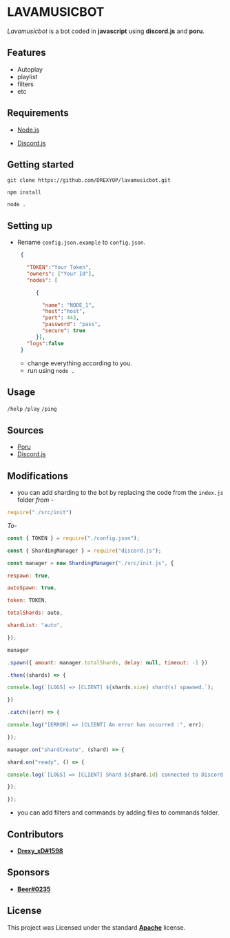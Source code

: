 # LAVAMUSICBOT

  

*Lavamusicbot* is a bot coded in **javascript** using **discord.js** and **poru**. 

  


  

## Features

  

+ Autoplay
+ playlist
+ filters
+ etc
  
## Requirements

  

+ [Node.js](https://nodejs.org/)

+ [Discord.js](https://discord.js.org/#/)

  

## Getting started

```
git clone https://github.com/DREXYOP/lavamusicbot.git

npm install

node .
```

## Setting up

+ Rename `config.json.example` to `config.json`.
  ``` json
   {

     "TOKEN":"Your Token",
     "owners": ["Your Id"],
     "nodes": [

        {

          "name": "NODE_1",
          "host":"host",
          "port": 443,
          "password": "pass",
          "secure": true
        }],
     "logs":false 
   }
  ```
  + change everything according to you.
  + run using `node .`

## Usage

  `/help`
  `/play`
  `/ping`
## Sources

  

+ [Poru](https://github.com/parasop/poru)
+ [Discord.js](https://github.com/discordjs/discord.js)


  
## Modifications

+ you can add sharding to the bot by replacing the code from the `index.js` folder *from* -
 ```js
 require("./src/init")
 ```
 *To*-
 ```js
 const { TOKEN } = require("./config.json");

const { ShardingManager } = require("discord.js");

const manager = new ShardingManager("./src/init.js", {

respawn: true,

autoSpawn: true,

token: TOKEN,

totalShards: auto,

shardList: "auto",

});

manager

.spawn({ amount: manager.totalShards, delay: null, timeout: -1 })

.then((shards) => {

console.log(`[LOGS] => [CLIENT] ${shards.size} shard(s) spawned.`);

})

.catch((err) => {

console.log("[ERROR] => [CLIENT] An error has occurred :", err);

});

manager.on("shardCreate", (shard) => {

shard.on("ready", () => {

console.log(`[LOGS] => [CLIENT] Shard ${shard.id} connected to Discord's Gateway.`);

 });

});
 ```
+ you can add filters and commands by adding files to commands folder.

 
## Contributors

  
+ [**Drexy_xD#1598**](https://discord.com/users/983787597627273267)

## Sponsors

+ [**Beer#0235**](https://discord.com/users/908780309162635354)
  

## License

  

This project was Licensed under the standard  **[Apache](http://opensource.org/licenses/Apache-2.0)** license.